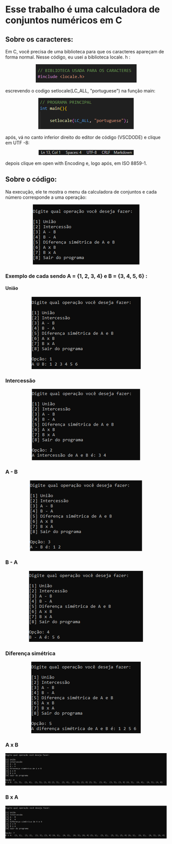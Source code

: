 # Esse trabalho é uma calculadora de conjuntos numéricos em C
## Sobre os caracteres:

Em C, você precisa de uma biblioteca para que os caracteres apareçam de forma normal. Nesse código, eu usei a biblioteca locale. h :


<p align="center">
  <img src="imagens/locale.png" alt="Logo do Projeto"/>
</p>


escrevendo o codigo setlocale(LC_ALL, "portuguese") na função 
main:  


<p align="center">
  <img src="imagens/set-locale.png" alt="Logo do Projeto"/>
</p>


após, vá no canto inferior direito do editor de código (VSCDODE) e clique em UTF -8:    


<p align="center">
  <img src="imagens/UTF-8.png" alt="Logo do Projeto"/>
</p>


depois clique em open with Encoding e, logo após, em ISO 8859-1.

## Sobre o código:
Na execução, ele te mostra o menu da calculadora de conjuntos e cada número corresponde a uma operação:

<p align="center">
  <img src="imagens/menu.png" alt="Logo do Projeto"/>

</p>  

### Exemplo de cada sendo A = {1, 2, 3, 4}  e B = {3, 4, 5, 6} :

#### União

<p align="center">
  <img src="imagens/uniao.png" alt="Logo do Projeto"/>

</p>

### Intercessão

<p align="center">
  <img src="imagens/intercessao.png" alt="Logo do Projeto"/>

</p>

### A - B

<p align="center">
  <img src="imagens/a - b.png" alt="Logo do Projeto"/>

</p>

### B - A

<p align="center">
  <img src="imagens/b - a.png" alt="Logo do Projeto"/>

</p>

### Diferença simétrica

<p align="center">
  <img src="imagens/diferenca.png" alt="Logo do Projeto"/>

</p>

### A x B

<p align="center">
  <img src="imagens/a x b.png" alt="Logo do Projeto"/>

</p>

### B x A

<p align="center">
  <img src="imagens/b x a.png" alt="Logo do Projeto"/>

</p>
 
